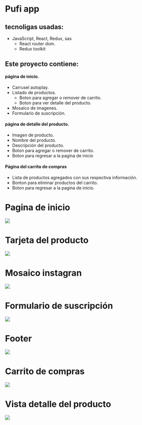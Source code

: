 # Pufi app

 ## tecnoligas usadas: 
 - JavaScript, React, Redux, sas
   - React router dom.
   - Redux toolkit

 ## Este proyecto contiene:
 
 #### página de inicio.
   - Carrusel autoplay.
   - Listado de productos.
     - Boton para agregar o remover de carrito.
     - Boton para ver detalle del producto.
   - Mosaico de imagenes.
   - Formulario de suscripción.
 #### página de detalle del producto.
   - Imagen de producto.
   - Nombre del producto.
   - Descripción del producto.
   - Boton para agregar o remover de carrito.
   - Boton para regresar a la pagina de inicio
 #### Página del carrito de compras
   - Lista de productos agregados con sus respectiva información.
   - Bonton para eliminar productos del carrito.
   - Boton para regresar a la pagina de inicio.

# Pagina de inicio
![](https://i.postimg.cc/VN0YX6hZ/Pufi-App-home.png)

# Tarjeta del producto
![](https://i.postimg.cc/1txyBShm/Pufi-App-card.png)

# Mosaico instagran
![](https://i.postimg.cc/nhPFs73Q/Pufi-App-mosaico.png)

# Formulario de suscripción
![](https://i.postimg.cc/MpTZKtmS/Pufi-App-form.png)

# Footer
![](https://i.postimg.cc/PrKrj0Zy/Pufi-App-footer.png)

# Carrito de compras
![](https://i.postimg.cc/9MttFWcz/Pufi-App-cart.png)

# Vista detalle del producto
![](https://i.postimg.cc/prWQmgdC/Pufi-App-detail-Product.png)
